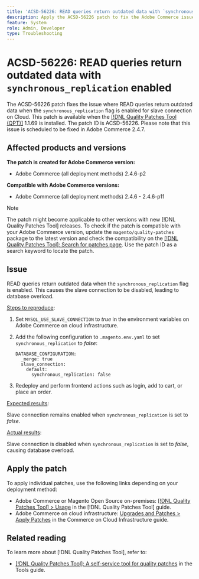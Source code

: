 ```yaml
---
title: 'ACSD-56226: READ queries return outdated data with `synchronous_replication` enabled'
description: Apply the ACSD-56226 patch to fix the Adobe Commerce issue where READ queries return outdated data when the `synchronous_replication` flag is enabled for slave connection on Cloud.
feature: System
role: Admin, Developer
type: Troubleshooting
---
```


# ACSD-56226: READ queries return outdated data with `synchronous_replication` enabled

The ACSD-56226 patch fixes the issue where READ queries return outdated data when the `synchronous_replication` flag is enabled for slave connection on Cloud. This patch is available when the [[!DNL Quality Patches Tool (QPT)]](/help/tools/quality-patches-tool/quality-patches-tool-to-self-serve-quality-patches.md) 1.1.69 is installed. The patch ID is ACSD-56226. Please note that this issue is scheduled to be fixed in Adobe Commerce 2.4.7.

## Affected products and versions

**The patch is created for Adobe Commerce version:**

* Adobe Commerce (all deployment methods) 2.4.6-p2

**Compatible with Adobe Commerce versions:**

* Adobe Commerce (all deployment methods) 2.4.6 - 2.4.6-p11

>[!NOTE]
>
>The patch might become applicable to other versions with new [!DNL Quality Patches Tool] releases. To check if the patch is compatible with your Adobe Commerce version, update the `magento/quality-patches` package to the latest version and check the compatibility on the [[!DNL Quality Patches Tool]: Search for patches page](https://experienceleague.adobe.com/tools/commerce-quality-patches/index.html). Use the patch ID as a search keyword to locate the patch.

## Issue

READ queries return outdated data when the `synchronous_replication` flag is enabled. This causes the slave connection to be disabled, leading to database overload.

<u>Steps to reproduce</u>:

1. Set `MYSQL_USE_SLAVE_CONNECTION` to *true* in the environment variables on Adobe Commerce on cloud infrastructure.
1. Add the following configuration to `.magento.env.yaml` to set `synchronous_replication` to *false*:

   ```
   DATABASE_CONFIGURATION:
     _merge: true
     slave_connection:
       default:
         synchronous_replication: false
   ```
 
 1. Redeploy and perform frontend actions such as login, add to cart, or place an order.

<u>Expected results</u>:

Slave connection remains enabled when `synchronous_replication` is set to *false*.

<u>Actual results</u>:

Slave connection is disabled when `synchronous_replication` is set to *false*, causing database overload.

## Apply the patch

To apply individual patches, use the following links depending on your deployment method:

* Adobe Commerce or Magento Open Source on-premises: [[!DNL Quality Patches Tool] > Usage](/help/tools/quality-patches-tool/usage.md) in the [!DNL Quality Patches Tool] guide.
* Adobe Commerce on cloud infrastructure: [Upgrades and Patches > Apply Patches](https://experienceleague.adobe.com/docs/commerce-cloud-service/user-guide/develop/upgrade/apply-patches.html) in the Commerce on Cloud Infrastructure guide.

## Related reading

To learn more about [!DNL Quality Patches Tool], refer to:

* [[!DNL Quality Patches Tool]: A self-service tool for quality patches](/help/tools/quality-patches-tool/quality-patches-tool-to-self-serve-quality-patches.md) in the Tools guide.
